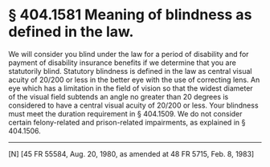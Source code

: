 # § 404.1581   Meaning of blindness as defined in the law.

We will consider you blind under the law for a period of disability and for payment of disability insurance benefits if we determine that you are statutorily blind. Statutory blindness is defined in the law as central visual acuity of 20/200 or less in the better eye with the use of correcting lens. An eye which has a limitation in the field of vision so that the widest diameter of the visual field subtends an angle no greater than 20 degrees is considered to have a central visual acuity of 20/200 or less. Your blindness must meet the duration requirement in § 404.1509. We do not consider certain felony-related and prison-related impairments, as explained in § 404.1506.



---

[N] [45 FR 55584, Aug. 20, 1980, as amended at 48 FR 5715, Feb. 8, 1983]




